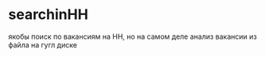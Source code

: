 # searchinHH
якобы поиск по вакансиям на HH, но на самом деле анализ вакансии из файла на гугл диске

